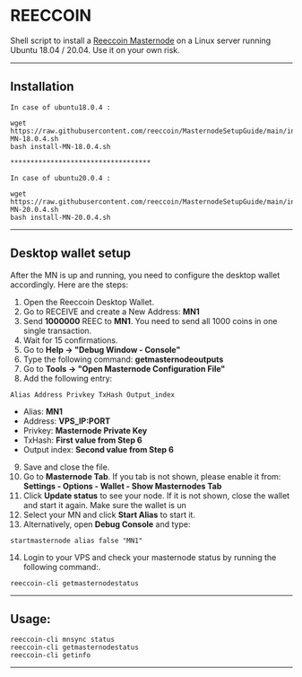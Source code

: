 # REECCOIN
Shell script to install a [Reeccoin Masternode](http://reec.io) on a Linux server running Ubuntu 18.04 / 20.04. Use it on your own risk.
***

## Installation
```
In case of ubuntu18.0.4 :

wget https://raw.githubusercontent.com/reeccoin/MasternodeSetupGuide/main/install-MN-18.0.4.sh
bash install-MN-18.0.4.sh

***********************************

In case of ubuntu20.0.4 :

wget https://raw.githubusercontent.com/reeccoin/MasternodeSetupGuide/main/install-MN-20.0.4.sh
bash install-MN-20.0.4.sh
```
***

## Desktop wallet setup  

After the MN is up and running, you need to configure the desktop wallet accordingly. Here are the steps:  
1. Open the Reeccoin Desktop Wallet.  
2. Go to RECEIVE and create a New Address: **MN1**  
3. Send **1000000** REEC to **MN1**. You need to send all 1000 coins in one single transaction.
4. Wait for 15 confirmations.  
5. Go to **Help -> "Debug Window - Console"**  
6. Type the following command: **getmasternodeoutputs**
7. Go to  **Tools -> "Open Masternode Configuration File"**
8. Add the following entry:
```
Alias Address Privkey TxHash Output_index
```
* Alias: **MN1**
* Address: **VPS_IP:PORT**
* Privkey: **Masternode Private Key**
* TxHash: **First value from Step 6**
* Output index:  **Second value from Step 6**
9. Save and close the file.
10. Go to **Masternode Tab**. If you tab is not shown, please enable it from: **Settings - Options - Wallet - Show Masternodes Tab**
11. Click **Update status** to see your node. If it is not shown, close the wallet and start it again. Make sure the wallet is un
12. Select your MN and click **Start Alias** to start it.
13. Alternatively, open **Debug Console** and type:
```
startmasternode alias false "MN1"
```
14. Login to your VPS and check your masternode status by running the following command:.
```
reeccoin-cli getmasternodestatus
```
***

## Usage:
```
reeccoin-cli mnsync status
reeccoin-cli getmasternodestatus  
reeccoin-cli getinfo
```

***
